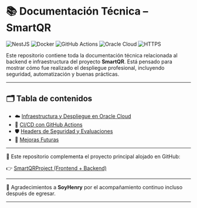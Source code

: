 # 📚 Documentación Técnica – SmartQR

![NestJS](https://img.shields.io/badge/NestJS-E0234E?style=for-the-badge&logo=nestjs&logoColor=white)
![Docker](https://img.shields.io/badge/Docker-2496ED?style=for-the-badge&logo=docker&logoColor=white)
![GitHub Actions](https://img.shields.io/badge/GitHub%20Actions-2088FF?style=for-the-badge&logo=githubactions&logoColor=white)
![Oracle Cloud](https://img.shields.io/badge/Oracle%20Cloud-F80000?style=for-the-badge&logo=oracle&logoColor=white)
![HTTPS](https://img.shields.io/badge/HTTPS-Enabled-brightgreen?style=for-the-badge&logo=letsencrypt&logoColor=white)

Este repositorio contiene toda la documentación técnica relacionada al backend e infraestructura del proyecto **SmartQR**. Está pensado para mostrar cómo fue realizado el despliegue profesional, incluyendo seguridad, automatización y buenas prácticas.

---

## 🗂️ Tabla de contenidos

- ☁️ [Infraestructura y Despliegue en Oracle Cloud](./DEPLOY_INFRASTRUCTURE.md)
- 🔁 [CI/CD con GitHub Actions](./CI_CD_PIPELINE.md)
- 🛡️ [Headers de Seguridad y Evaluaciones](./SECURITY_HEADERS.md)
- 🚧 [Mejoras Futuras](./FUTURE_IMPROVEMENTS.md)

---

📌 Este repositorio complementa el proyecto principal alojado en GitHub:

👉 [SmartQRProject (Frontend + Backend)](https://github.com/SmartQrProject)

---

🙌 Agradecimientos a **SoyHenry** por el acompañamiento continuo incluso después de egresar.

---
